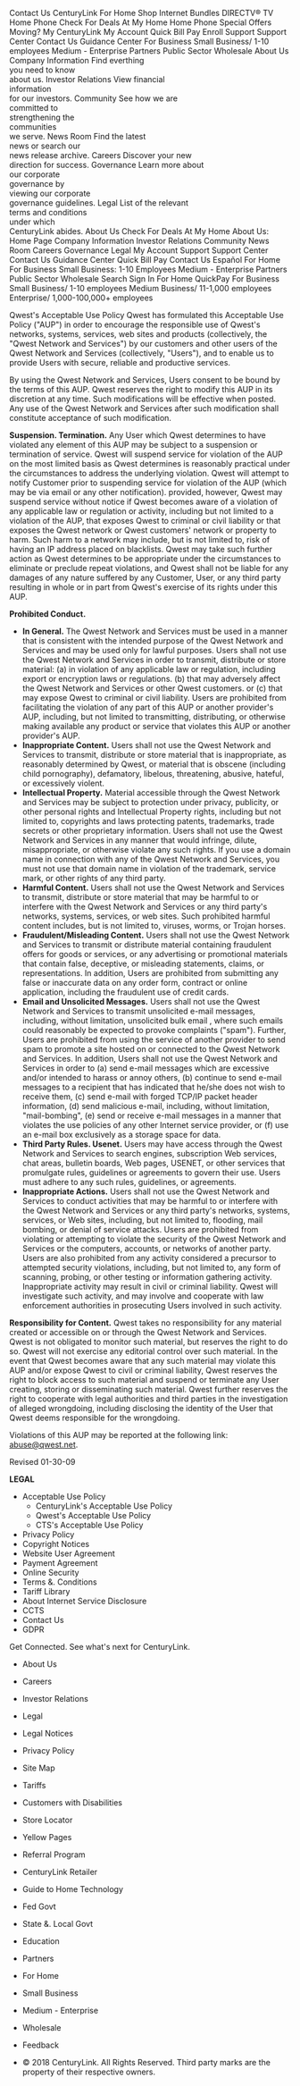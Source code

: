 Contact Us CenturyLink For Home Shop Internet Bundles DIRECTV® TV Home Phone Check For Deals At My Home Home Phone Special Offers Moving? My CenturyLink My Account Quick Bill Pay Enroll Support Support Center Contact Us Guidance Center For Business Small Business/ 1-10 employees Medium - Enterprise Partners Public Sector Wholesale About Us Company Information Find everthing  
you need to know  
about us. Investor Relations View financial  
information  
for our investors. Community See how we are  
committed to  
strengthening the  
communities  
we serve. News Room Find the latest  
news or search our  
news release archive. Careers Discover your new  
direction for success. Governance Learn more about  
our corporate  
governance by  
viewing our corporate  
governance guidelines. Legal List of the relevant  
terms and conditions  
under which  
CenturyLink abides. About Us Check For Deals At My Home About Us: Home Page Company Information Investor Relations Community News Room Careers Governance Legal My Account Support Support Center Contact Us Guidance Center Quick Bill Pay Contact Us Español For Home For Business Small Business: 1-10 Employees Medium - Enterprise Partners Public Sector Wholesale Search Sign In For Home QuickPay For Business Small Business/ 1-10 employees Medium Business/ 11-1,000 employees Enterprise/ 1,000-100,000+ employees

Qwest's Acceptable Use Policy Qwest has formulated this Acceptable Use Policy ("AUP") in order to encourage the responsible use of Qwest's networks, systems, services, web sites and products (collectively, the "Qwest Network and Services") by our customers and other users of the Qwest Network and Services (collectively, "Users"), and to enable us to provide Users with secure, reliable and productive services.   

By using the Qwest Network and Services, Users consent to be bound by the terms of this AUP. Qwest reserves the right to modify this AUP in its discretion at any time. Such modifications will be effective when posted. Any use of the Qwest Network and Services after such modification shall constitute acceptance of such modification.

**Suspension. Termination.** Any User which Qwest determines to have violated any element of this AUP may be subject to a suspension or termination of service. Qwest will suspend service for violation of the AUP on the most limited basis as Qwest determines is reasonably practical under the circumstances to address the underlying violation. Qwest will attempt to notify Customer prior to suspending service for violation of the AUP (which may be via email or any other notification). provided, however, Qwest may suspend service without notice if Qwest becomes aware of a violation of any applicable law or regulation or activity, including but not limited to a violation of the AUP, that exposes Qwest to criminal or civil liability or that exposes the Qwest network or Qwest customers' network or property to harm. Such harm to a network may include, but is not limited to, risk of having an IP address placed on blacklists. Qwest may take such further action as Qwest determines to be appropriate under the circumstances to eliminate or preclude repeat violations, and Qwest shall not be liable for any damages of any nature suffered by any Customer, User, or any third party resulting in whole or in part from Qwest's exercise of its rights under this AUP.

**Prohibited Conduct.**

*   **In General.** The Qwest Network and Services must be used in a manner that is consistent with the intended purpose of the Qwest Network and Services and may be used only for lawful purposes. Users shall not use the Qwest Network and Services in order to transmit, distribute or store material: (a) in violation of any applicable law or regulation, including export or encryption laws or regulations. (b) that may adversely affect the Qwest Network and Services or other Qwest customers. or (c) that may expose Qwest to criminal or civil liability. Users are prohibited from facilitating the violation of any part of this AUP or another provider's AUP, including, but not limited to transmitting, distributing, or otherwise making available any product or service that violates this AUP or another provider's AUP.
*   **Inappropriate Content.** Users shall not use the Qwest Network and Services to transmit, distribute or store material that is inappropriate, as reasonably determined by Qwest, or material that is obscene (including child pornography), defamatory, libelous, threatening, abusive, hateful, or excessively violent.
*   **Intellectual Property.** Material accessible through the Qwest Network and Services may be subject to protection under privacy, publicity, or other personal rights and Intellectual Property rights, including but not limited to, copyrights and laws protecting patents, trademarks, trade secrets or other proprietary information. Users shall not use the Qwest Network and Services in any manner that would infringe, dilute, misappropriate, or otherwise violate any such rights. If you use a domain name in connection with any of the Qwest Network and Services, you must not use that domain name in violation of the trademark, service mark, or other rights of any third party.
*   **Harmful Content.** Users shall not use the Qwest Network and Services to transmit, distribute or store material that may be harmful to or interfere with the Qwest Network and Services or any third party's networks, systems, services, or web sites. Such prohibited harmful content includes, but is not limited to, viruses, worms, or Trojan horses.
*   **Fraudulent/Misleading Content.** Users shall not use the Qwest Network and Services to transmit or distribute material containing fraudulent offers for goods or services, or any advertising or promotional materials that contain false, deceptive, or misleading statements, claims, or representations. In addition, Users are prohibited from submitting any false or inaccurate data on any order form, contract or online application, including the fraudulent use of credit cards.
*   **Email and Unsolicited Messages.** Users shall not use the Qwest Network and Services to transmit unsolicited e-mail messages, including, without limitation, unsolicited bulk email , where such emails could reasonably be expected to provoke complaints ("spam"). Further, Users are prohibited from using the service of another provider to send spam to promote a site hosted on or connected to the Qwest Network and Services. In addition, Users shall not use the Qwest Network and Services in order to (a) send e-mail messages which are excessive and/or intended to harass or annoy others, (b) continue to send e-mail messages to a recipient that has indicated that he/she does not wish to receive them, (c) send e-mail with forged TCP/IP packet header information, (d) send malicious e-mail, including, without limitation, "mail-bombing", (e) send or receive e-mail messages in a manner that violates the use policies of any other Internet service provider, or (f) use an e-mail box exclusively as a storage space for data.
*   **Third Party Rules. Usenet.** Users may have access through the Qwest Network and Services to search engines, subscription Web services, chat areas, bulletin boards, Web pages, USENET, or other services that promulgate rules, guidelines or agreements to govern their use. Users must adhere to any such rules, guidelines, or agreements.
*   **Inappropriate Actions.** Users shall not use the Qwest Network and Services to conduct activities that may be harmful to or interfere with the Qwest Network and Services or any third party's networks, systems, services, or Web sites, including, but not limited to, flooding, mail bombing, or denial of service attacks. Users are prohibited from violating or attempting to violate the security of the Qwest Network and Services or the computers, accounts, or networks of another party. Users are also prohibited from any activity considered a precursor to attempted security violations, including, but not limited to, any form of scanning, probing, or other testing or information gathering activity. Inappropriate activity may result in civil or criminal liability. Qwest will investigate such activity, and may involve and cooperate with law enforcement authorities in prosecuting Users involved in such activity.

**Responsibility for Content.** Qwest takes no responsibility for any material created or accessible on or through the Qwest Network and Services. Qwest is not obligated to monitor such material, but reserves the right to do so. Qwest will not exercise any editorial control over such material. In the event that Qwest becomes aware that any such material may violate this AUP and/or expose Qwest to civil or criminal liability, Qwest reserves the right to block access to such material and suspend or terminate any User creating, storing or disseminating such material. Qwest further reserves the right to cooperate with legal authorities and third parties in the investigation of alleged wrongdoing, including disclosing the identity of the User that Qwest deems responsible for the wrongdoing.

Violations of this AUP may be reported at the following link: abuse@qwest.net.

Revised 01-30-09

**LEGAL**

*   Acceptable Use Policy
    *   CenturyLink's Acceptable Use Policy
    *   Qwest's Acceptable Use Policy
    *   CTS's Acceptable Use Policy
*   Privacy Policy
*   Copyright Notices
*   Website User Agreement
*   Payment Agreement
*   Online Security
*   Terms &. Conditions
*   Tariff Library
*   About Internet Service Disclosure
*   CCTS
*   Contact Us
*   GDPR

Get Connected. See what's next for CenturyLink.

*   About Us
*   Careers
*   Investor Relations
*   Legal
*   Legal Notices
*   Privacy Policy
*   Site Map
*   Tariffs
*   Customers with Disabilities

*   Store Locator
*   Yellow Pages
*   Referral Program
*   CenturyLink Retailer
*   Guide to Home Technology
*   Fed Govt
*   State &. Local Govt
*   Education
*   Partners

*   For Home
*   Small Business
*   Medium - Enterprise
*   Wholesale
*   Feedback

*   © 2018 CenturyLink. All Rights Reserved. Third party marks are the property of their respective owners.